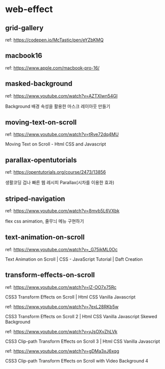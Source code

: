 # web-effect

## grid-gallery

ref: https://codepen.io/McTastic/pen/eYZbKMQ

## macbook16

ref: https://www.apple.com/macbook-pro-16/

## masked-background

ref: https://www.youtube.com/watch?v=AZTXIwn54GI

Background 배경 속성을 활용한 마스크 레이아웃 만들기

## moving-text-on-scroll

ref: https://www.youtube.com/watch?v=tRve72dq4MU

Moving Text on Scroll - Html CSS and Javascript

## parallax-opentutorials

ref: https://opentutorials.org/course/2473/13856

생활코딩 겁나 빠른 웹 레시피 Parallax(시차를 이용한 효과)

## striped-navigation

ref: https://www.youtube.com/watch?v=8mvb5L6VXbk

flex css animation, 줄무늬 메뉴 구현하기

## text-animation-on-scroll

ref: https://www.youtube.com/watch?v=_G75ikML0Oc

Text Animation on Scroll | CSS - JavaScript Tutorial | Daft Creation

## transform-effects-on-scroll

ref: https://www.youtube.com/watch?v=lZ-OO7x75Rc

CSS3 Transform Effects on Scroll | Html CSS Vanilla Javascript

ref: https://www.youtube.com/watch?v=7exL28RKb5w

CSS3 Transform Effects on Scroll 2 | Html CSS Vanilla Javascript Skewed Background

ref: https://www.youtube.com/watch?v=yJsOXvZhLVk

CSS3 Clip-path Transform Effects on Scroll 3 | Html CSS Vanilla Javascript

ref: https://www.youtube.com/watch?v=gDMa3xJ6xqg

CSS3 Clip-path Transform Effects on Scroll with Video Background 4
